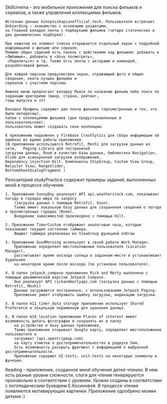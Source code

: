 Skillcinema - это мобильное приложения для поиска фильмов и сериалов, а также управления коллекциями фильмов. 
	
 	Источник данных kinopoiskapiunofficial.tech. Пользователя встречает Onboarding — знакомство с основными разделами, 
  	на Главной вкладке ленты с подборками фильмов (четыре статических и две динамических подборки). 
   
   	При нажатии на элемент списка открывается отдельный экран с подробной информацией о фильме или сериале. 
    Помимо общих свдений есть панель с действиями над фильмом: добавить в «Любимые», добавить в «Хочу посмотреть»,
     «Поделиться» и тд. Также есть ленты с актерами и командой, разработавшей фильм.
      
	Для каждой персоны предусмотрен экран, отражающий фото и общие сведения, лента лучших фильмов и 
 	сериалов с участием персоны.
  
	Нижнее меню предлагает вкладку Поиск по названию фильма либо поиск по заданным критериям (жанр, страна, рейтинг,
 	годы выпуска и тп)
  
	Вкладка Профиль содержит две ленты фильмов (просмотренные и тех, что были интересны), 
	папки с коллекциями фильмов (две предустановленные и пользовательские), 
 	пользователь может создавать свои коллекции.
  
	К приложению подключен у Firebase Crashlytics для сбора информации об ошибках во время работы приложения.
	(В приложении используются Retrofit, Moshi для загрузки данных из сети,   Paging Library для постраничой 
 	загрузки данных, Room в качестве базы данных, библиотека Navigation, Glide для асинхронной загрузки изображений,
  	Dependency injection Hilt. Компоненты ChipGroup, Custom View Group, Recycler View, RangeSlider, 
   	BottomSheetDialogFragment ) 

Репозиторий studyPractice содержит примеры заданий, выполненных мной в процессе обучения.

	1. Приложение SunnyDay реализует API api.weatherstack.com, показывает погоду в городах мира по запросу 
 		(загрузка данных с помощью Retrofit, Gson). 
		Также имеет локальную базу данных для сохранения сведений о погоде в просмотренных городах (Room). 
		Внедрение зависимостей произведено с помощью Hilt.
	
	2. Приложение TimerCustom отображает аналоговые часы, которые показывают текущее состояние таймера. 
		Виджет таймера реализован во ViewGroup функцией onDraw 

	3. Приложение GoodMorning использует в своей работе Work Manager. 
 		Приложение определяет местоположение пользователя (Location Manager), 
		рассчитывает время восхода солнца в заданном месте и устанавливает будильник 
  		на некоторое время после восхода (по установке пользователя).
 
	4. В папке jetpack_compose приложение Rick and Morty выполнено с помощью динамической верстки Jetpack Compose. 
		Оно реализует API rickandmortyapi.com (загрузка данных с помощью Retrofit, Moshi)
		Данные загружаются постранично, с использованием Jetpack Paging.
		Приложение умеет отображать ошибку загрузки, индикацию загрузки.

	5. В папке m11_timer_data_storage приложение использует Shared Preference и локальную переменную для хранения данных.

	6. В папке m19_location приложение Places of interest имеет возможность делать фотографии и сохранять их в папку 
 		на устройстве и базу данных приложения,
		Также приложение открывает Google карту, определяет местоположение пользователя и 
  		загружает (api.opentripmap.com) 
		на карту отметки о достопримечательностях в радиусе 5км.
		Есть возможность раскрыть фрагмент с информацией о выбранной достопримечательности.
		Приложение содержит UI-tests, unit-tests на некоторые элементы и функции.
  
Reading - приложение, созданное мной обучения детей чтению. В нем есть разные уровни сложности, 
слоги для чтения генерируются произвольно в соответствии с уровнем. Уровни созданы в соответствии с логопедическим 
букварем Е.Косиновой. В процессе чтения появляются мотивирующие картинки. Приложение одообрено моими детьми :)
